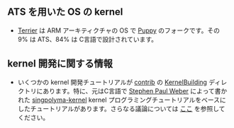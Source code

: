 ## ATS を用いた OS の kernel
* [Terrier](https://github.com/mrd/terrier) は ARM アーキティクチャの OS で
[Puppy](http://github.com/mrd/puppy) のフォークです。その 9% は ATS、84% は C言語で設計されています。

## kernel 開発に関する情報
* いくつかの kernel 開発チュートリアルが [contrib](Contrib.md) の
[KernelBuilding](https://github.com/githwxi/ATS-Postiats-contrib/tree/master/projects/MEDIUM/KernelBuilding)
ディレクトリにあります。特に、元はC言語で [Stephen Paul Weber](https://singpolyma.net/) によって書かれた
[singpolyma-kernel](https://singpolyma.net/category/singpolyma-kernel/)
kernel プログラミングチュートリアルをベースにしたチュートリアルがあります。さらなる議論については
[ここ](https://groups.google.com/d/msg/ats-lang-users/Df1CBVD5dXA/jUFem797W6AJ)
を参照してください。
